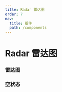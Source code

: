 ```yaml
---
title: Radar 雷达图
order: 7
nav:
  title: 组件
  path: /components
---
```


# Radar 雷达图

### 雷达图

<code src="./demos/basic.tsx"></code>

### 空状态

<code src="./demos/empty.tsx"></code>
